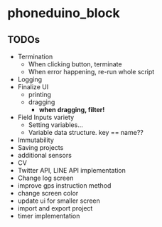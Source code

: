 # phoneduino_block

## TODOs

- Termination
  - When clicking button, terminate
  - When error happening, re-run whole script
- Logging
- Finalize UI
  - printing
  - dragging
    - **when dragging, filter!**
- Field Inputs variety
  - Setting variables...
  - Variable data structure. key == name??
- Immutability
- Saving projects
- additional sensors
- CV
- Twitter API, LINE API implementation
- Change log screen
- improve gps instruction method
- change screen color
- update ui for smaller screen
- import and export project
- timer implementation


